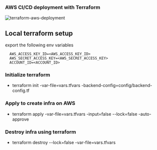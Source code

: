### AWS CI/CD deployment with Terraform
![terraform-aws-deployment](https://github.com/ngozi-ekekwe/terraform-aws-deployment/actions/workflows/ci-cd-pipeline.yml/badge.svg)

## Local terraform setup

export the following env variables
```
  AWS_ACCESS_KEY_ID=<AWS_ACCESS_KEY_ID>
  AWS_SECRET_ACCESS_KEY=<AWS_SECRET_ACCESS_KEY>
  ACCOUNT_ID=<ACCOUNT_ID>
```

### Initialize terraform
- terraform init -var-file=vars.tfvars -backend-config=config/backend-config.tf

### Apply to create infra on AWS
- terraform apply -var-file=vars.tfvars -input=false --lock=false -auto-approve 

### Destroy infra using terraform

- terraform destroy --lock=false  -var-file=vars.tfvars
